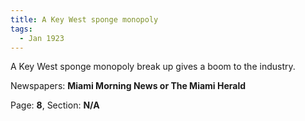```yaml
---  
title: A Key West sponge monopoly  
tags:  
  - Jan 1923  
---  
```

  
A Key West sponge monopoly break up gives a boom to the industry.  
  
Newspapers: **Miami Morning News or The Miami Herald**  
  
Page: **8**, Section: **N/A** 
